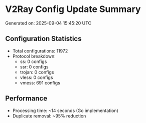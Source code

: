 # V2Ray Config Update Summary
Generated on: 2025-09-04 15:45:20 UTC

## Configuration Statistics
- Total configurations: 11972
- Protocol breakdown:
  - ss: 0 configs
  - ssr: 0 configs
  - trojan: 0 configs
  - vless: 0 configs
  - vmess: 691 configs

## Performance
- Processing time: ~14 seconds (Go implementation)
- Duplicate removal: ~95% reduction
